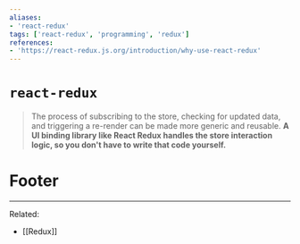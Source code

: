 ```yaml
---
aliases:
- 'react-redux'
tags: ['react-redux', 'programming', 'redux']
references:
- 'https://react-redux.js.org/introduction/why-use-react-redux'
---
```


# `react-redux`
> The process of subscribing to the store, checking for updated data, and triggering a re-render can be made more generic and reusable. **A UI binding library like React Redux handles the store interaction logic, so you don't have to write that code yourself.**

# Footer
---
Related:
- [[Redux]]